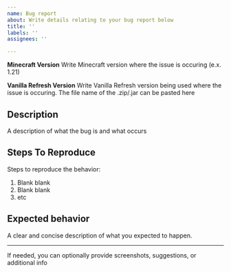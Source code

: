 ```yaml
---
name: Bug report
about: Write details relating to your bug report below
title: ''
labels: ''
assignees: ''

---
```


**Minecraft Version**
Write Minecraft version where the issue is occuring (e.x. 1.21)

**Vanilla Refresh Version**
Write Vanilla Refresh version being used where the issue is occuring. The file name of the .zip/.jar can be pasted here

## Description
A description of what the bug is and what occurs

## Steps To Reproduce
Steps to reproduce the behavior:

1. Blank blank
2. Blank blank
3. etc

## Expected behavior
A clear and concise description of what you expected to happen.

***
If needed, you can optionally provide screenshots, suggestions, or additional info
